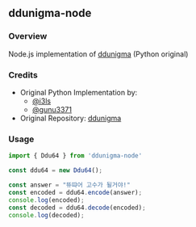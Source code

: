 ## ddunigma-node

### Overview
Node.js implementation of [ddunigma](https://github.com/i3l3/ddunigma) (Python original)

### Credits
- Original Python Implementation by:
  - [@i3ls](https://github.com/i3l3)
  - [@gunu3371](https://github.com/gunu3371)
- Original Repository: [ddunigma](https://github.com/i3l3/ddunigma)

### Usage
```js
import { Ddu64 } from 'ddunigma-node'

const ddu64 = new Ddu64();

const answer = "뜌땨어 고수가 될거야!"
const encoded = ddu64.encode(answer);
console.log(encoded);
const decoded = ddu64.decode(encoded);
console.log(decoded);
```